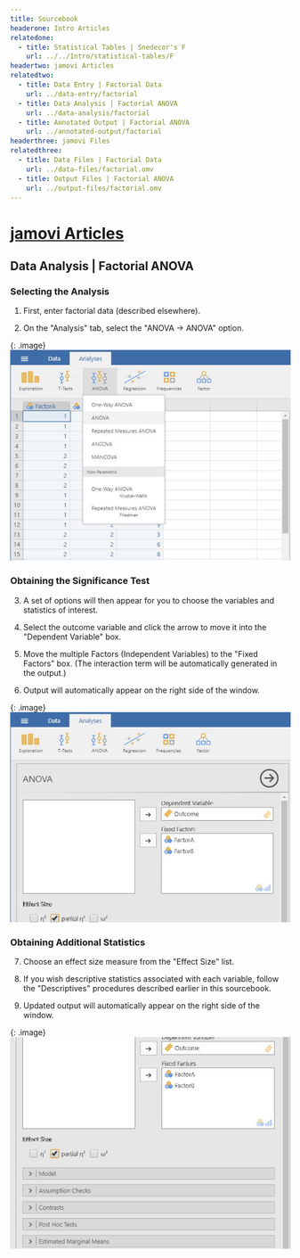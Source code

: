 ```yaml
---
title: Sourcebook
headerone: Intro Articles
relatedone:
  - title: Statistical Tables | Snedecor's F
    url: ../../Intro/statistical-tables/F
headertwo: jamovi Articles
relatedtwo:
  - title: Data Entry | Factorial Data
    url: ../data-entry/factorial
  - title: Data Analysis | Factorial ANOVA
    url: ../data-analysis/factorial
  - title: Annotated Output | Factorial ANOVA
    url: ../annotated-output/factorial
headerthree: jamovi Files
relatedthree:
  - title: Data Files | Factorial Data
    url: ../data-files/factorial.omv
  - title: Output Files | Factorial ANOVA
    url: ../output-files/factorial.omv
---
```


# [jamovi Articles](../index.md)

## Data Analysis | Factorial ANOVA

### Selecting the Analysis

1. First, enter factorial data (described elsewhere). 

2. On the "Analysis" tab, select the "ANOVA → ANOVA" option.

{: .image}
![Screenshot for selecting analysis](factorial1.png)

### Obtaining the Significance Test 

3. A set of options will then appear for you to choose the variables and statistics of interest.

4. Select the outcome variable and click the arrow to move it into the "Dependent Variable" box. 

5. Move the multiple Factors (Independent Variables) to the "Fixed Factors" box. (The interaction term will be automatically generated in the output.)

6. Output will automatically appear on the right side of the window. 

{: .image}
![Screenshot for obtaining significance](factorial2.png)

### Obtaining Additional Statistics

7. Choose an effect size measure from the "Effect Size" list.

8. If you wish descriptive statistics associated with each variable, follow the "Descriptives" procedures described earlier in this sourcebook.

9. Updated output will automatically appear on the right side of the window. 

{: .image}
![Screenshot for obtaining additional statistics](factorial3.png)
